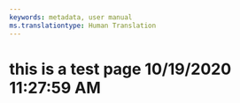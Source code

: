 ```yaml
---
keywords: metadata, user manual
ms.translationtype: Human Translation
---
```

# this is a test page 10/19/2020 11:27:59 AM